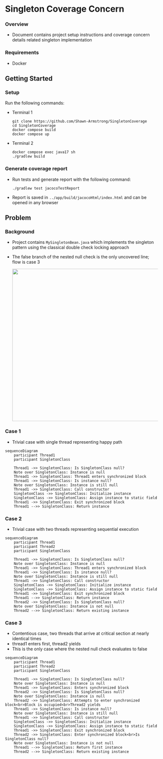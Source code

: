 # Singleton Coverage Concern

### Overview
- Document contains project setup instructions and coverage concern details related singleton implementation

### Requirements
- Docker

## Getting Started

### Setup
Run the following commands:

- Terminal 1

    ```Cosnole
    git clone https://github.com/Shawn-Armstrong/SingletonCoverage
    cd SingletonCoverage
    docker compose build
    docker compose up
    ```

- Terminal 2
      
    ```console
    docker compose exec java17 sh
    ./gradlew build
    ```

### Generate coverage report
- Run tests and generate report with the following command:
    
  ```console
  ./gradlew test jacocoTestReport
  ```
- Report is saved in `../app/build/jacocoHtml/index.html` and can be opened in any browser

## Problem

### Background
- Project contains `MySingletonBean.java` which implements the singleton pattern using the classical double check locking approach
- The false branch of the nested null check is the only uncovered line; flow is case 3

    
  <kbd><img src="https://github.com/user-attachments/assets/d39471a4-e12c-4a71-a68b-2ea25432d550" width="500"></kbd>



### Case 1
- Trivial case with single thread representing happy path
  
```mermaid
sequenceDiagram
    participant Thread1
    participant SingletonClass

    Thread1 ->> SingletonClass: Is SingletonClass null?
    Note over SingletonClass: Instance is null
    Thread1 ->> SingletonClass: Thread1 enters synchronized block
    Thread1 ->> SingletonClass: Is instance null?
    Note over SingletonClass: Instance is still null
    Thread1 ->> SingletonClass: Call constructor
    SingletonClass ->> SingletonClass: Initialize instance
    SingletonClass ->> SingletonClass: Assign instance to static field
    Thread1 ->> SingletonClass: Exit synchronized block
    Thread1 -->> SingletonClass: Return instance
 ```
    
### Case 2
- Trivial case with two threads representing sequential execution

```mermaid
sequenceDiagram
    participant Thread1
    participant Thread2
    participant SingletonClass

    Thread1 ->> SingletonClass: Is SingletonClass null?
    Note over SingletonClass: Instance is null
    Thread1 ->> SingletonClass: Thread1 enters synchronized block
    Thread1 ->> SingletonClass: Is instance null?
    Note over SingletonClass: Instance is still null
    Thread1 ->> SingletonClass: Call constructor
    SingletonClass ->> SingletonClass: Initialize instance
    SingletonClass ->> SingletonClass: Assign instance to static field
    Thread1 ->> SingletonClass: Exit synchronized block
    Thread1 -->> SingletonClass: Return instance
    Thread2 ->> SingletonClass: Is SingletonClass null?
    Note over SingletonClass: Instance is not null
    Thread2 -->> SingletonClass: Return existing instance
```

### Case 3
- Contentious case, two threads that arrive at critical section at nearly identical times
- thread1 enters first, thread2 yields
- This is the only case where the nested null check evaluates to false
    
```mermaid    
sequenceDiagram
    participant Thread1
    participant Thread2
    participant SingletonClass

    Thread1 ->> SingletonClass: Is SingletonClass null?
    Note over SingletonClass: Instance is null
    Thread1 ->> SingletonClass: Enters synchronized block
    Thread2 ->> SingletonClass: Is SingletonClass null?
    Note over SingletonClass: Instance is null
    Thread2 ->> SingletonClass: Attempts to enter synchronized block<br>Block is occupied<br>Thread2 yields
    Thread1 ->> SingletonClass: Is instance null?
    Note over SingletonClass: Instance is still null
    Thread1 ->> SingletonClass: Call constructor
    SingletonClass ->> SingletonClass: Initialize instance
    SingletonClass ->> SingletonClass: Assign instance to static field
    Thread1 ->> SingletonClass: Exit synchronized block
    Thread2 ->> SingletonClass: Enter synchronized block<br>Is SingletonClass null?
    Note over SingletonClass: Instance is not null
    Thread1 -->> SingletonClass: Return first instance
    Thread2 -->> SingletonClass: Return existing instance
 ```

